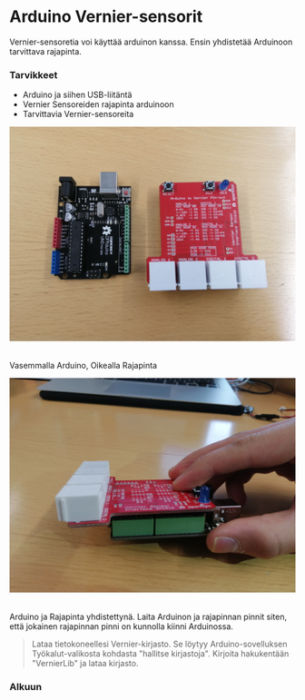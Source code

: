# Arduino Vernier-sensorit
Vernier-sensoretia voi käyttää arduinon kanssa. Ensin yhdistetää Arduinoon tarvittava rajapinta.
### Tarvikkeet
- Arduino ja siihen USB-liitäntä
- Vernier Sensoreiden rajapinta arduinoon
- Tarvittavia Vernier-sensoreita

![Erikseen](Erikseen.jpg)
&nbsp;

Vasemmalla Arduino, Oikealla Rajapinta
&nbsp;

![Yhdessä](ArduinoJaRajapinta.jpg)
&nbsp;

Arduino ja Rajapinta yhdistettynä. Laita Arduinon ja rajapinnan pinnit siten, että jokainen rajapinnan pinni on kunnolla kiinni Arduinossa.
&nbsp;


> Lataa tietokoneellesi Vernier-kirjasto. Se löytyy Arduino-sovelluksen Työkalut-valikosta kohdasta "hallitse kirjastoja". Kirjoita hakukentään "VernierLib" ja lataa kirjasto.

### Alkuun



